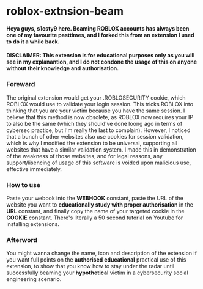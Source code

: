 # roblox-extnsion-beam
#### Heya guys, s1csty9 here. Beaming ROBLOX accounts has always been one of my favourite pasttimes, and I forked this from an extension I used to do it a while back.

#### DISCLAIMER: This extension is for educational purposes only as you will see in my explanantion, and I do not condone the usage of this on anyone without their knowledge and authorisation.

### Foreward
The original extension would get your .ROBLOSECURITY cookie, which ROBLOX would use to validate your login session. This tricks ROBLOX into thinking that you are your victim because you have the same session. I believe that this method is now obsolete, as ROBLOX now requires your IP to also be the same (which they should've done loong ago in terms of cybersec practice, but I'm really the last to complain). However, I noticed that a bunch of other websites also use cookies for session validation, which is why I modified the extension to be universal, supporting all websites that have a similar validation system. I made this in demonstration of the weakness of those websites, and for legal reasons, any support/lisencing of usage of this software is voided upon malicious use, effective immediately.

### How to use
Paste your webook into the <strong>WEBHOOK</strong> constant, paste the URL of the website you want to <strong>educationally study with proper authorisation</strong> in the <strong>URL</strong> constant, and finally copy the name of your targeted cookie in the <strong>COOKIE</strong> constant. There's literally a 50 second tutorial on Youtube for installing extensions.

### Afterword
You might wanna change the name, icon and description of the extension if you want full points on the <strong>authorised educational</strong> practical use of this extension, to show that you know how to stay under the radar until successfully beaming your <strong>hypothetical</strong> victim in a cybersecurity social engineering scenario.

